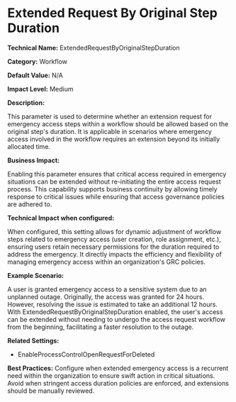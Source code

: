 # Extended Request By Original Step Duration

**Technical Name:** ExtendedRequestByOriginalStepDuration

**Category:** Workflow

**Default Value:** N/A

**Impact Level:** Medium

**Description:**

This parameter is used to determine whether an extension request for emergency access steps within a workflow should be allowed based on the original step's duration. It is applicable in scenarios where emergency access involved in the workflow requires an extension beyond its initially allocated time.

**Business Impact:**

Enabling this parameter ensures that critical access required in emergency situations can be extended without re-initiating the entire access request process. This capability supports business continuity by allowing timely response to critical issues while ensuring that access governance policies are adhered to.

**Technical Impact when configured:**

When configured, this setting allows for dynamic adjustment of workflow steps related to emergency access (user creation, role assignment, etc.), ensuring users retain necessary permissions for the duration required to address the emergency. It directly impacts the efficiency and flexibility of managing emergency access within an organization's GRC policies.

**Example Scenario:**

A user is granted emergency access to a sensitive system due to an unplanned outage. Originally, the access was granted for 24 hours. However, resolving the issue is estimated to take an additional 12 hours. With ExtendedRequestByOriginalStepDuration enabled, the user's access can be extended without needing to undergo the access request workflow from the beginning, facilitating a faster resolution to the outage.

**Related Settings:**

- EnableProcessControlOpenRequestForDeleted

**Best Practices:** Configure when extended emergency access is a recurrent need within the organization to ensure swift action in critical situations. Avoid when stringent access duration policies are enforced, and extensions should be manually reviewed.